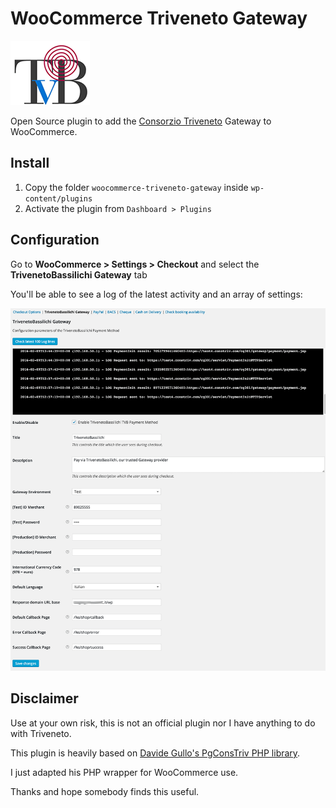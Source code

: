 # WooCommerce Triveneto Gateway
![](./logo-triveneto.gif)

Open Source plugin to add the [Consorzio Triveneto](http://www.constriv.it/) Gateway to WooCommerce.

## Install

1. Copy the folder `woocommerce-triveneto-gateway` inside `wp-content/plugins`
2. Activate the plugin from `Dashboard > Plugins`

## Configuration

Go to **WooCommerce > Settings > Checkout** and select the **TrivenetoBassilichi Gateway** tab

You'll be able to see a log of the latest activity and an array of settings:

![](./settings.png)

## Disclaimer

Use at your own risk, this is not an official plugin nor I have anything to do with Triveneto.

This plugin is heavily based on [Davide Gullo's PgConsTriv PHP library](http://www.m4ss.net/os-open-source/payment-gateway-consorzio-triveneto-php-class/).

I just adapted his PHP wrapper for WooCommerce use.

Thanks and hope somebody finds this useful.
